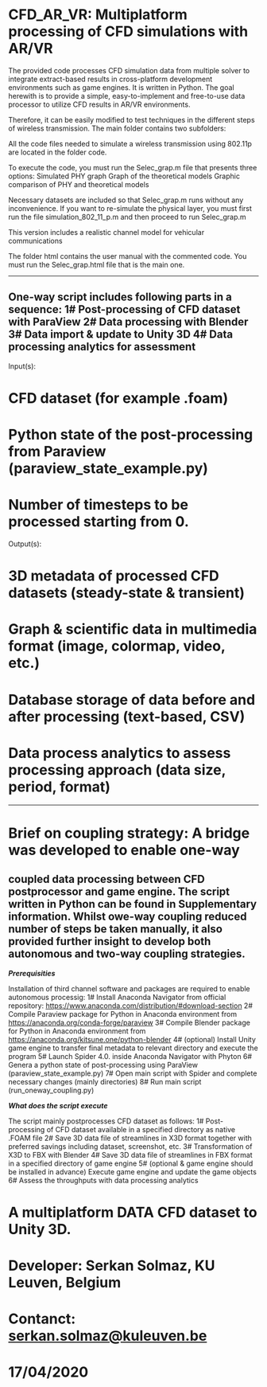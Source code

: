 # CFD_AR_VR: Multiplatform processing of CFD simulations with AR/VR

The provided code processes CFD simulation data from multiple solver to integrate extract-based results in cross-platform development environments such as game engines. It is written in Python. The goal herewith is to provide a simple, easy-to-implement and free-to-use data processor to utilize CFD results in AR/VR environments.

Therefore, it can be easily modified to test techniques in the different steps of wireless transmission. The main folder contains two subfolders:

All the code files needed to simulate a wireless transmission using 802.11p are located in the folder code.

To execute the code, you must run the Selec_grap.m file that presents three options: Simulated PHY graph Graph of the theoretical models Graphic comparison of PHY and theoretical models

Necessary datasets are included so that Selec_grap.m runs without any inconvenience. If you want to re-simulate the physical layer, you must first run the file simulation_802_11_p.m and then proceed to run Selec_grap.m

This version includes a realistic channel model for vehicular communications

The folder html contains the user manual with the commented code. You must run the Selec_grap.html file that is the main one.

-----------------------------------------------------------------
One-way script includes following parts in  a sequence:
1# Post-processing of CFD dataset with ParaView
2# Data processing with Blender
3# Data import & update to Unity 3D
4# Data processing analytics for assessment
-----------------------------------------------------------------
Input(s):
# CFD dataset (for example .foam)
# Python state of the post-processing from Paraview (paraview_state_example.py)
# Number of timesteps to be processed starting from 0.

Output(s):
# 3D metadata of processed CFD datasets (steady-state & transient)
# Graph & scientific data in multimedia format (image, colormap, video, etc.)
# Database storage of data before and after processing (text-based, CSV)
# Data process analytics to assess processing approach (data size, period, format)
-----------------------------------------------------------------
# Brief on coupling strategy: A bridge was developed to enable one-way
coupled data processing between CFD postprocessor and game engine.
The script written in Python can be found in Supplementary information.
Whilst owe-way coupling reduced number of steps be taken manually,
it also provided further insight to develop both autonomous and
two-way coupling strategies.
-----------------------------------------------------------------

*********************Prerequisities*********************

Installation of third channel software and packages are required to enable autonomous processig:
1# Install Anaconda Navigator from official repository: https://www.anaconda.com/distribution/#download-section
2# Compile Paraview package for Python in Anaconda environment from https://anaconda.org/conda-forge/paraview
3# Compile Blender package for Python in Anaconda environment from https://anaconda.org/kitsune.one/python-blender
4# (optional) Install Unity game engine to transfer final metadata to relevant directory and execute the program
5# Launch Spider 4.0. inside Anaconda Navigator with Phyton 
6# Genera a python state of post-processing using ParaView (paraview_state_example.py)
7# Open main script with Spider and complete necessary changes (mainly directories)
8# Run main script (run_oneway_coupling.py)

*********************What does the script execute*********************

The script mainly postprocesses CFD dataset as follows:
1# Post-processing of CFD dataset available in a specified directory as native .FOAM file
2# Save 3D data file of streamlines in X3D format together with preferred savings including dataset, screenshot, etc.
3# Transformation of X3D to FBX with Blender
4# Save 3D data file of streamlines in FBX format in a specified directory of game engine
5# (optional & game engine should be installed in advance) Execute game engine and update the game objects
6# Assess the throughputs with data processing analytics

# A multiplatform DATA CFD dataset to Unity 3D.
# Developer: Serkan Solmaz, KU Leuven, Belgium
# Contanct: serkan.solmaz@kuleuven.be
# 17/04/2020
